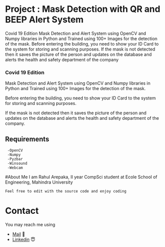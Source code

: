 # Project : Mask Detection with QR and BEEP Alert System
Covid 19 Edition  Mask Detection and Alert System using OpenCV and Numpy libraries in Python and Trained using 100+ Images for the detection of the mask.  Before entering the building, you need to show your ID Card to the system for storing and scanning purposes. If the mask is not detected then it saves the picture of the person and updates on the database and alerts the health and safety department of the company

### Covid 19 Edition

Mask Detection and Alert System using OpenCV and Numpy libraries in Python and Trained using 100+ Images for the detection of the mask. 

Before entering the building, you need to show your ID Card to the system for storing and scanning purposes. 

If the mask is not detected then it saves the picture of the person and updates on the database and alerts the health and safety department of the company.

## Requirements
```
 -OpenCV
 -Numpy
 -Pyzbar
 -Winsound
 -Webcam
 ```

#About Me
I am Rahul Arepaka, II year CompSci student at Ecole School of Engineering, Mahindra University
```
Feel free to edit with the source code and enjoy coding
```

# Contact
You may reach me using 

- [Mail](mailto:rahul20ucse156@mahindrauniversity.edu.in) 📧
- [Linkedin](https://www.linkedin.com/in/rahul-arepaka/) 😇
